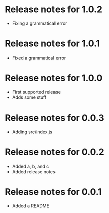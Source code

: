 # Release notes for 1.0.2

* Fixing a grammatical error

# Release notes for 1.0.1

* Fixed a grammatical error

# Release notes for 1.0.0

* First supported release
* Adds some stuff

# Release notes for 0.0.3

* Adding src/index.js

# Release notes for 0.0.2

* Added a, b, and c
* Added release notes

# Release notes for 0.0.1

* Added a README

